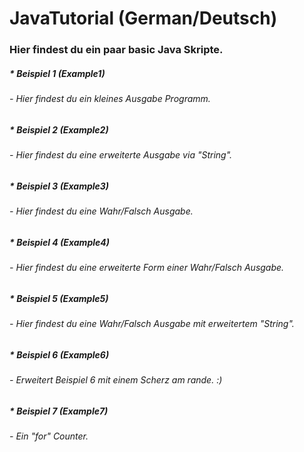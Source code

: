 # JavaTutorial (German/Deutsch)
### Hier findest du ein paar basic Java Skripte.

##### * Beispiel 1 (Example1)
###### - Hier findest du ein kleines Ausgabe Programm.


##### * Beispiel 2 (Example2)
###### - Hier findest du eine erweiterte Ausgabe via "String".


##### * Beispiel 3 (Example3)
###### - Hier findest du eine Wahr/Falsch Ausgabe.


##### * Beispiel 4 (Example4)
###### - Hier findest du eine erweiterte Form einer Wahr/Falsch Ausgabe.


##### * Beispiel 5 (Example5)
###### - Hier findest du eine Wahr/Falsch Ausgabe mit erweitertem "String".


##### * Beispiel 6 (Example6)
###### - Erweitert Beispiel 6 mit einem Scherz am rande. :)


##### * Beispiel 7 (Example7)
###### - Ein "for" Counter.